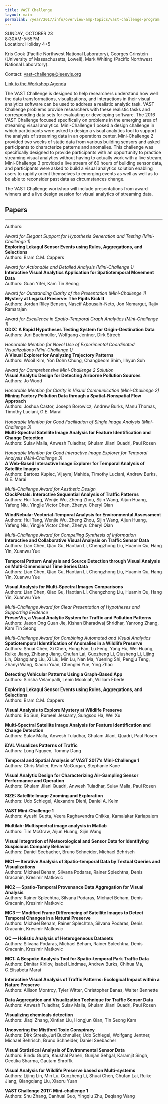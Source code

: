 ```yaml
---
title: VAST Challenge
layout: main
permalink: /year/2017/info/overview-amp-topics/vast-challenge-program
---
```


SUNDAY, OCTOBER 23  
8:30AM-5:55PM  
Location: Holiday 4+5

Kris Cook (Pacific Northwest National Laboratory), Georges Grinstein
(University of Massachusetts, Lowell), Mark Whiting (Pacific Northwest
National Laboratory).

Contact:
[vast-challenge@ieeevis.org](mailto:vast-challenge@ieeevis.org)

[Link to the Workshop Agenda](http://www.vacommunity.org/VAST+Workshop+2016)
	
The VAST Challenge is designed to help researchers understand how well the data transformations, visualizations, and interactions in their visual analytics software can be used to address a realistic analytic task. VAST Challenge problems provide researchers with these realistic tasks and corresponding data sets for evaluating or developing software. The 2016 VAST Challenge focused specifically on problems in the emerging area of streaming visual analytics. Mini-Challenge 1 posed a design challenge in which participants were asked to design a visual analytics tool to support the analysis of streaming data in an operations center. Mini-Challenge 2 provided two weeks of static data from various building sensors and asked participants to characterize patterns and anomalies. This challenge was specifically designed to provide participants with an opportunity to practice streaming visual analytics without having to actually work with a live stream.
Mini-Challenge 3 provided a live stream of 60 hours of building sensor data, and participants were asked to build a visual analytics solution enabling users to rapidly orient themselves to emerging events as well as well as to be able to reconsider past data as circumstances change.

The VAST Challenge workshop will include presentations from award winners and a live design session for visual analytics of streaming data.  

## Papers

****  
Authors: 

*Award for Elegant Support for Hypothesis Generation and Testing (Mini-Challenge 1)*  
**Exploring Lekagul Sensor Events using Rules, Aggregations, and Selections**  
Authors: Bram C.M. Cappers

*Award for Actionable and Detailed Analysis (Mini-Challenge 1)*  
**Interactive Visual Analytics Application for Spatiotemporal Movement Data**  
Authors: Guan Yifei, Kam Tin Seong

*Award for Outstanding Clarity of the Presentation (Mini-Challenge 1)*  
**Mystery at Legakul Preserve: The Pipits Kick It**  
Authors: Jordan Riley Benson, Nascif Abousalh-Neto, Jon Nemargut, Rajiv Ramarajan

*Award for Excellence in Spatio-Temporal Graph Analytics (Mini-Challenge 1)*  
**ODIX: A Rapid Hypotheses Testing System for Origin-Destination Data**  
Authors: Juri Buchmüller, Wolfgang Jentner, Dirk Streeb

*Honorable Mention for Novel Use of Experimental Coordinated Visualizations (Mini-Challenge 1)*  
**A Visual Explorer for Analyzing Trajectory Patterns**  
Authors: Wooil Kim, Yon Dohn Chung, Changbeom Shim, Ilhyun Suh

*Award for Comprehensive Mini-Challenge 2 Solution*  
**Visual Analytic Design for Detecting Airborne Pollution Sources**  
Authors: Jo Wood

*Honorable Mention for Clarity in Visual Communication (Mini-Challenge 2)*  
**Mining Factory Pollution Data through a Spatial-Nonspatial Flow Approach**  
Authors: Joshua Castor, Joseph Borowicz, Andrew Burks, Manu Thomas, Timothy Luciani, G.E. Marai

*Honorable Mention for Good Facilitation of Single Image Analysis (Mini-Challenge 3)*  
**Multi-Spectral Satellite Image Analysis for Feature Identification and Change Detection**  
Authors: Sulav Malla, Anwesh Tuladhar, Ghulam Jilani Quadri, Paul Rosen

*Honorable Mention for Good Interactive Image Explorer for Temporal Analysis (Mini-Challenge 3)*  
**A Web-Based Interactive Image Explorer for Temporal Analysis of Satellite Images**  
Authors: Bartosz Kupiec, Vijayraj Mahida, Timothy Luciani, Andrew Burks, G.E. Marai

*Multi-Challenge Award for Aesthetic Design*  
**ClockPetals: Interactive Sequential Analysis of Traffic Patterns**  
Authors: Hui Tang, Wenjie Wu, Zheng Zhou, Sijin Wang, Aijun Huang, Yafeng Niu, Yingjie Victor Chen, Zhenyu Cheryl Qian

**WindNebula: Vectorial-Temporal Analysis for Environmental Assessment**  
Authors: Hui Tang, Wenjie Wu, Zheng Zhou, Sijin Wang, Aijun Huang, Yafeng Niu, Yingjie Victor Chen, Zhenyu Cheryl Qian

*Multi-Challenge Award for Compelling Synthesis of Information*  
**Interactive and Collaborative Visual Analysis on Traffic Sensor Data**  
Authors: Lian Chen, Qiao Gu, Haotian Li, Chengzhong Liu, Huamin Qu, Hang Yin, Xuanwu Yue

**Temporal Pattern Analysis and Source Detection through Visual Analysis on Multi-Dimensional Time Series Data**  
Authors: Lian Chen, Qiao Gu, Haotian Li, Chengzhong Liu, Huamin Qu, Hang Yin, Xuanwu Yue

**Visual Analysis for Multi-Spectral Images Comparisons**  
Authors: Lian Chen, Qiao Gu, Haotian Li, Chengzhong Liu, Huamin Qu, Hang Yin, Xuanwu Yue

*Multi-Challenge Award for Clear Presentation of Hypotheses and Supporting Evidence*  
**PreserVis, a Visual Analytic System for Traffic and Pollution Patterns**  
Authors: Jason Ong Guan Jie, Kishan Bharadwaj Shridhar, Yanrong Zhang, Kam Tin Seong

*Multi-Challenge Award for Combining Automated and Visual Analytics*  
**Spatiotemporal Identification of Anomalies in a Wildlife Preserve**  
Authors: Shuai Chen, Xi Chen, Hong Fan, Lu Feng, Yang Hu, Wei Huang, Ruike Jiang, Zhibang Jiang, Chufan Lai, Guozheng Li, Qiusheng Li, Lijing Lin, Qiangqiang Liu, Xi Liu, Min Lu, Nan Ma, Yuening Shi, Pengju Teng, Zhanyi Wang, Xiaoru Yuan, Chenglei Yue, Ying Zhao

**Detecting Vehicular Patterns Using a Graph-Based App**  
Authors: Sirisha Velampalli, Lenin Mookiah, William Eberle

**Exploring Lekagul Sensor Events using Rules, Aggregations, and Selections**  
Authors: Bram C.M. Cappers

**Visual Analysis to Explore Mystery at Wildlife Preserve**  
Authors: Bo Sun, Rumeel Jessamy, Sungsoo Ha, Wei Xu

**Multi-Spectral Satellite Image Analysis for Feature Identification and Change Detection**  
Authors: Sulav Malla, Anwesh Tuladhar, Ghulam Jilani, Quadri, Paul Rosen

**iDVL Visualizes Patterns of Traffic**  
Authors: Long Nguyen, Tommy Dang

**Temporal and Spatial Analysis of VAST 2017’s Mini-Challenge 1**  
Authors: Chris Muller, Kevin McGurgan, Stephanie Kane

**Visual Analytic Design for Characterizing Air-Sampling Sensor Performance and Operation**  
Authors: Ghulam Jilani Quadri, Anwesh Tuladhar, Sulav Malla, Paul Rosen

**SIZE: Satellite Image Zooming and Exploration**  
Authors: Udo Schlegel, Alexandra Diehl, Daniel A. Keim

**VAST Mini-Challenge 1**  
Authors: Ayushi Gupta, Veera Raghavendra Chikka, Kamalakar Karlapalem

**Multilab: Multispectral image analysis in Matlab**  
Authors: Tim McGraw, Aijun Huang, Sijin Wang

**Visual Integration of Meteorological and Sensor Data for Identifying Suspicious Company Behavior**  
Authors: Daniel Seebacher, Bruno Schneider, Michael Behrisch

**MC1 — Iterative Analysis of Spatio-temporal Data by Textual Queries and Visualizations**  
Authors: Michael Beham, Silvana Podaras, Rainer Splechtna, Denis Gracanin, Kresimir Matkovic

**MC2 — Spatio-Temporal Provenance Data Aggregation for Visual Analysis**  
Authors: Rainer Splechtna, Silvana Podaras, Michael Beham, Denis Gracanin, Kresimir Matkovic

**MC3 — Modified Frame Differencing of Satellite Images to Detect Temporal Changes in a Natural Preserve**  
Authors: Michael Beham, Rainer Splechtna, Silvana Podaras, Denis Gracanin, Kresimir Matkovic

**GC — Holistic Analysis of Heterogeneous Datasets**  
Authors: Silvana Podaras, Michael Beham, Rainer Splechtna, Denis Gracanin, Kresimir Matkovic

**MC1: A Bespoke Analysis Tool for Spatio-temporal Park Traffic Data**  
Authors: Dimitar Kirilov, Isabel Lindmae, Andrew Burks, Chihua Ma, G.Elisabeta Marai

**Interactive Visual Analysis of Traffic Patterns: Ecological Impact within a Nature Preserve**  
Authors: Allison Montroy, Tyler Witter, Christopher Banas, Walter Bennette

**Data Aggregation and Visualization Technique for Traffic Sensor Data**  
Authors: Anwesh Tuladhar, Sulav Malla, Ghulam Jilani Quadri, Paul Rosen

**Visualizing chemicals detection**  
Authors: Jiaqi Zhang, Xintian Liu, Hongjun Qian, Tin Seong Kam

**Uncovering the Mistford Toxic Conspiracy**  
Authors: Dirk Streeb,Juri Buchmuller, Udo Schlegel, Wolfgang Jentner, Michael Behrisch, Bruno Schneider, Daniel Seebacher

**Visual Statistical Analysis of Environmental Sensor Data**  
Authors: Bindu Gupta, Kaushal Paneri, Gunjan Sehgal, Karamjit Singh, Geetika Sharma, Gautam Shroffk

**Visual Analysis for Wildlife Preserve based on Multi-systems**  
Authors: Lijing Lin, Min Lu, Guozheng Li, Shuai Chen, Chufan Lai, Ruike Jiang, Qiangqiang Liu, Xiaoru Yuan

**VAST Challenge 2017: Mini-challenge 1**  
Authors: Shu Zhang, Danhuai Guo, Yingqiu Zhu, Deqiang Wang

